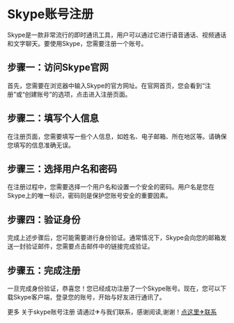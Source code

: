# Skype账号注册

Skype是一款非常流行的即时通讯工具，用户可以通过它进行语音通话、视频通话和文字聊天。要使用Skype，您需要注册一个账号。

## 步骤一：访问Skype官网

首先，您需要在浏览器中输入Skype的官方网址。在官网首页，您会看到“注册”或“创建账号”的选项，点击进入注册页面。

## 步骤二：填写个人信息

在注册页面，您需要填写一些个人信息，如姓名、电子邮箱、所在地区等。请确保您填写的信息准确无误。

## 步骤三：选择用户名和密码

在注册过程中，您需要选择一个用户名和设置一个安全的密码。用户名是您在Skype上的唯一标识，密码则是保护您账号安全的重要因素。

## 步骤四：验证身份

完成上述步骤后，您可能需要进行身份验证。通常情况下，Skype会向您的邮箱发送一封验证邮件，您需要点击邮件中的链接完成验证。

## 步骤五：完成注册

一旦完成身份验证，恭喜您！您已经成功注册了一个Skype账号。现在，您可以下载Skype客户端，登录您的账号，开始与好友进行通讯了。

更多 关于skype账号注册 请通过✈与我们联系，感谢阅读,谢谢！[点这里✈联系](https://w.k02.cc)